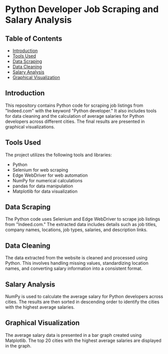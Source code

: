 # Python Developer Job Scraping and Salary Analysis

## Table of Contents
- [Introduction](#introduction)
- [Tools Used](#tools-used)
- [Data Scraping](#data-scraping)
- [Data Cleaning](#data-cleaning)
- [Salary Analysis](#salary-analysis)
- [Graphical Visualization](#graphical-visualization)

## Introduction

This repository contains Python code for scraping job listings from "Indeed.com" with the keyword "Python developer." It also includes tools for data cleaning and the calculation of average salaries for Python developers across different cities. The final results are presented in graphical visualizations.

## Tools Used

The project utilizes the following tools and libraries:
- Python
- Selenium for web scraping
- Edge WebDriver for web automation
- NumPy for numerical calculations
- pandas for data manipulation
- Matplotlib for data visualization

## Data Scraping

The Python code uses Selenium and Edge WebDriver to scrape job listings from "Indeed.com." The extracted data includes details such as job titles, company names, locations, job types, salaries, and description links.

## Data Cleaning

The data extracted from the website is cleaned and processed using Python. This involves handling missing values, standardizing location names, and converting salary information into a consistent format.

## Salary Analysis

NumPy is used to calculate the average salary for Python developers across cities. The results are then sorted in descending order to identify the cities with the highest average salaries.

## Graphical Visualization

The average salary data is presented in a bar graph created using Matplotlib. The top 20 cities with the highest average salaries are displayed in the graph.
